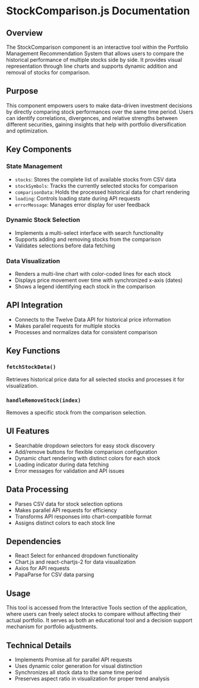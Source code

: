# StockComparison.js Documentation

## Overview
The StockComparison component is an interactive tool within the Portfolio Management Recommendation System that allows users to compare the historical performance of multiple stocks side by side. It provides visual representation through line charts and supports dynamic addition and removal of stocks for comparison.

## Purpose
This component empowers users to make data-driven investment decisions by directly comparing stock performances over the same time period. Users can identify correlations, divergences, and relative strengths between different securities, gaining insights that help with portfolio diversification and optimization.

## Key Components

### State Management
- `stocks`: Stores the complete list of available stocks from CSV data
- `stockSymbols`: Tracks the currently selected stocks for comparison
- `comparisonData`: Holds the processed historical data for chart rendering
- `loading`: Controls loading state during API requests
- `errorMessage`: Manages error display for user feedback

### Dynamic Stock Selection
- Implements a multi-select interface with search functionality
- Supports adding and removing stocks from the comparison
- Validates selections before data fetching

### Data Visualization
- Renders a multi-line chart with color-coded lines for each stock
- Displays price movement over time with synchronized x-axis (dates)
- Shows a legend identifying each stock in the comparison

## API Integration
- Connects to the Twelve Data API for historical price information
- Makes parallel requests for multiple stocks
- Processes and normalizes data for consistent comparison

## Key Functions

### `fetchStockData()`
Retrieves historical price data for all selected stocks and processes it for visualization.

### `handleRemoveStock(index)`
Removes a specific stock from the comparison selection.

## UI Features
- Searchable dropdown selectors for easy stock discovery
- Add/remove buttons for flexible comparison configuration
- Dynamic chart rendering with distinct colors for each stock
- Loading indicator during data fetching
- Error messages for validation and API issues

## Data Processing
- Parses CSV data for stock selection options
- Makes parallel API requests for efficiency
- Transforms API responses into chart-compatible format
- Assigns distinct colors to each stock line

## Dependencies
- React Select for enhanced dropdown functionality
- Chart.js and react-chartjs-2 for data visualization
- Axios for API requests
- PapaParse for CSV data parsing

## Usage
This tool is accessed from the Interactive Tools section of the application, where users can freely select stocks to compare without affecting their actual portfolio. It serves as both an educational tool and a decision support mechanism for portfolio adjustments.

## Technical Details
- Implements Promise.all for parallel API requests
- Uses dynamic color generation for visual distinction
- Synchronizes all stock data to the same time period
- Preserves aspect ratio in visualization for proper trend analysis
